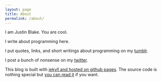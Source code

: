 ```yaml
---
layout: page
title: About
permalink: /about/
---
```


I am Justin Blake. You are cool.

I write about programming here.

I put quotes, links, and short writings about programming on my [tumblr](https://blaix.tumblr.com/).

I post a bunch of nonsense on my [twitter](https://twitter.com/blaix).

This blog is built with [jekyll and hosted on github pages](https://jekyllrb.com/docs/github-pages/).
The source code is nothing special but [you can read it](https://github.com/blaix/blog.blaix.com) if you want.
